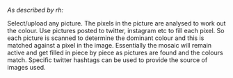 *As described by rh:*

Select/upload any picture. The pixels in the picture are analysed to work out the colour. Use pictures posted to twitter, instagram etc to fill each pixel. So each picture is scanned to determine the dominant colour and this is matched against a pixel in the image. Essentially the mosaic will remain active and get filled in piece by piece as pictures are found and the colours match. Specific twitter hashtags can be used to provide the source of images used.
